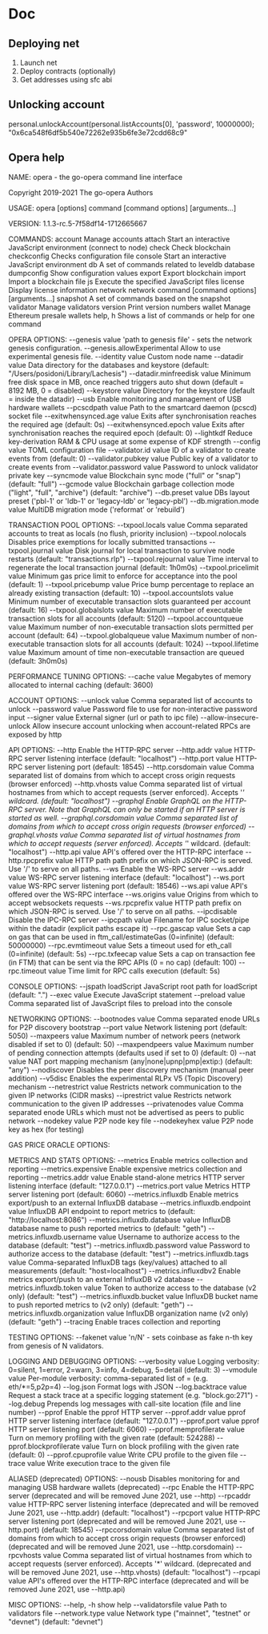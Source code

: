 # Doc

## Deploying net

1. Launch net
2. Deploy contracts (optionally)
3. Get addresses using sfc abi

## Unlocking account

personal.unlockAccount(personal.listAccounts[0], 'password', 10000000);
"0x6ca548f6df5b540e72262e935b6fe3e72cdd68c9"

## Opera help

NAME:
   opera - the go-opera command line interface

   Copyright 2019-2021 The go-opera Authors

USAGE:
   opera [options] command [command options] [arguments...]
   
VERSION:
   1.1.3-rc.5-7f58df14-1712665667
   
COMMANDS:
   account                            Manage accounts
   attach                             Start an interactive JavaScript environment (connect to node)
   check                              Check blockchain
   checkconfig                        Checks configuration file
   console                            Start an interactive JavaScript environment
   db                                 A set of commands related to leveldb database
   dumpconfig                         Show configuration values
   export                             Export blockchain
   import                             Import a blockchain file
   js                                 Execute the specified JavaScript files
   license                            Display license information
   network                            network command [command options] [arguments...]
   snapshot                           A set of commands based on the snapshot
   validator                          Manage validators
   version                            Print version numbers
   wallet                             Manage Ethereum presale wallets
   help, h                            Shows a list of commands or help for one command
   
OPERA OPTIONS:
  --genesis value                     'path to genesis file' - sets the network genesis configuration.
  --genesis.allowExperimental         Allow to use experimental genesis file.
  --identity value                    Custom node name
  --datadir value                     Data directory for the databases and keystore (default: "/Users/posidoni/Library/Lachesis")
  --datadir.minfreedisk value         Minimum free disk space in MB, once reached triggers auto shut down (default = 8192 MB, 0 = disabled)
  --keystore value                    Directory for the keystore (default = inside the datadir)
  --usb                               Enable monitoring and management of USB hardware wallets
  --pcscdpath value                   Path to the smartcard daemon (pcscd) socket file
  --exitwhensynced.age value          Exits after synchronisation reaches the required age (default: 0s)
  --exitwhensynced.epoch value        Exits after synchronisation reaches the required epoch (default: 0)
  --lightkdf                          Reduce key-derivation RAM & CPU usage at some expense of KDF strength
  --config value                      TOML configuration file
  --validator.id value                ID of a validator to create events from (default: 0)
  --validator.pubkey value            Public key of a validator to create events from
  --validator.password value          Password to unlock validator private key
  --syncmode value                    Blockchain sync mode ("full" or "snap") (default: "full")
  --gcmode value                      Blockchain garbage collection mode ("light", "full", "archive") (default: "archive")
  --db.preset value                   DBs layout preset ('pbl-1' or 'ldb-1' or 'legacy-ldb' or 'legacy-pbl')
  --db.migration.mode value           MultiDB migration mode ('reformat' or 'rebuild')
  
TRANSACTION POOL OPTIONS:
  --txpool.locals value               Comma separated accounts to treat as locals (no flush, priority inclusion)
  --txpool.nolocals                   Disables price exemptions for locally submitted transactions
  --txpool.journal value              Disk journal for local transaction to survive node restarts (default: "transactions.rlp")
  --txpool.rejournal value            Time interval to regenerate the local transaction journal (default: 1h0m0s)
  --txpool.pricelimit value           Minimum gas price limit to enforce for acceptance into the pool (default: 1)
  --txpool.pricebump value            Price bump percentage to replace an already existing transaction (default: 10)
  --txpool.accountslots value         Minimum number of executable transaction slots guaranteed per account (default: 16)
  --txpool.globalslots value          Maximum number of executable transaction slots for all accounts (default: 5120)
  --txpool.accountqueue value         Maximum number of non-executable transaction slots permitted per account (default: 64)
  --txpool.globalqueue value          Maximum number of non-executable transaction slots for all accounts (default: 1024)
  --txpool.lifetime value             Maximum amount of time non-executable transaction are queued (default: 3h0m0s)
  
PERFORMANCE TUNING OPTIONS:
  --cache value                       Megabytes of memory allocated to internal caching (default: 3600)
  
ACCOUNT OPTIONS:
  --unlock value                      Comma separated list of accounts to unlock
  --password value                    Password file to use for non-interactive password input
  --signer value                      External signer (url or path to ipc file)
  --allow-insecure-unlock             Allow insecure account unlocking when account-related RPCs are exposed by http
  
API OPTIONS:
  --http                              Enable the HTTP-RPC server
  --http.addr value                   HTTP-RPC server listening interface (default: "localhost")
  --http.port value                   HTTP-RPC server listening port (default: 18545)
  --http.corsdomain value             Comma separated list of domains from which to accept cross origin requests (browser enforced)
  --http.vhosts value                 Comma separated list of virtual hostnames from which to accept requests (server enforced). Accepts '*' wildcard. (default: "localhost")
  --graphql                           Enable GraphQL on the HTTP-RPC server. Note that GraphQL can only be started if an HTTP server is started as well.
  --graphql.corsdomain value          Comma separated list of domains from which to accept cross origin requests (browser enforced)
  --graphql.vhosts value              Comma separated list of virtual hostnames from which to accept requests (server enforced). Accepts '*' wildcard. (default: "localhost")
  --http.api value                    API's offered over the HTTP-RPC interface
  --http.rpcprefix value              HTTP path path prefix on which JSON-RPC is served. Use '/' to serve on all paths.
  --ws                                Enable the WS-RPC server
  --ws.addr value                     WS-RPC server listening interface (default: "localhost")
  --ws.port value                     WS-RPC server listening port (default: 18546)
  --ws.api value                      API's offered over the WS-RPC interface
  --ws.origins value                  Origins from which to accept websockets requests
  --ws.rpcprefix value                HTTP path prefix on which JSON-RPC is served. Use '/' to serve on all paths.
  --ipcdisable                        Disable the IPC-RPC server
  --ipcpath value                     Filename for IPC socket/pipe within the datadir (explicit paths escape it)
  --rpc.gascap value                  Sets a cap on gas that can be used in ftm_call/estimateGas (0=infinite) (default: 50000000)
  --rpc.evmtimeout value              Sets a timeout used for eth_call (0=infinite) (default: 5s)
  --rpc.txfeecap value                Sets a cap on transaction fee (in FTM) that can be sent via the RPC APIs (0 = no cap) (default: 100)
  --rpc.timeout value                 Time limit for RPC calls execution (default: 5s)
  
CONSOLE OPTIONS:
  --jspath loadScript                 JavaScript root path for loadScript (default: ".")
  --exec value                        Execute JavaScript statement
  --preload value                     Comma separated list of JavaScript files to preload into the console
  
NETWORKING OPTIONS:
  --bootnodes value                   Comma separated enode URLs for P2P discovery bootstrap
  --port value                        Network listening port (default: 5050)
  --maxpeers value                    Maximum number of network peers (network disabled if set to 0) (default: 50)
  --maxpendpeers value                Maximum number of pending connection attempts (defaults used if set to 0) (default: 0)
  --nat value                         NAT port mapping mechanism (any|none|upnp|pmp|extip:<IP>) (default: "any")
  --nodiscover                        Disables the peer discovery mechanism (manual peer addition)
  --v5disc                            Enables the experimental RLPx V5 (Topic Discovery) mechanism
  --netrestrict value                 Restricts network communication to the given IP networks (CIDR masks)
  --iprestrict value                  Restricts network communication to the given IP addresses
  --privatenodes value                Comma separated enode URLs which must not be advertised as peers to public network
  --nodekey value                     P2P node key file
  --nodekeyhex value                  P2P node key as hex (for testing)
  
GAS PRICE ORACLE OPTIONS:
  
METRICS AND STATS OPTIONS:
  --metrics                              Enable metrics collection and reporting
  --metrics.expensive                    Enable expensive metrics collection and reporting
  --metrics.addr value                   Enable stand-alone metrics HTTP server listening interface (default: "127.0.0.1")
  --metrics.port value                   Metrics HTTP server listening port (default: 6060)
  --metrics.influxdb                     Enable metrics export/push to an external InfluxDB database
  --metrics.influxdb.endpoint value      InfluxDB API endpoint to report metrics to (default: "http://localhost:8086")
  --metrics.influxdb.database value      InfluxDB database name to push reported metrics to (default: "geth")
  --metrics.influxdb.username value      Username to authorize access to the database (default: "test")
  --metrics.influxdb.password value      Password to authorize access to the database (default: "test")
  --metrics.influxdb.tags value          Comma-separated InfluxDB tags (key/values) attached to all measurements (default: "host=localhost")
  --metrics.influxdbv2                   Enable metrics export/push to an external InfluxDB v2 database
  --metrics.influxdb.token value         Token to authorize access to the database (v2 only) (default: "test")
  --metrics.influxdb.bucket value        InfluxDB bucket name to push reported metrics to (v2 only) (default: "geth")
  --metrics.influxdb.organization value  InfluxDB organization name (v2 only) (default: "geth")
  --tracing                              Enable traces collection and reporting
  
TESTING OPTIONS:
  --fakenet value                     'n/N' - sets coinbase as fake n-th key from genesis of N validators.
  
LOGGING AND DEBUGGING OPTIONS:
  --verbosity value                   Logging verbosity: 0=silent, 1=error, 2=warn, 3=info, 4=debug, 5=detail (default: 3)
  --vmodule value                     Per-module verbosity: comma-separated list of <pattern>=<level> (e.g. eth/*=5,p2p=4)
  --log.json                          Format logs with JSON
  --log.backtrace value               Request a stack trace at a specific logging statement (e.g. "block.go:271")
  --log.debug                         Prepends log messages with call-site location (file and line number)
  --pprof                             Enable the pprof HTTP server
  --pprof.addr value                  pprof HTTP server listening interface (default: "127.0.0.1")
  --pprof.port value                  pprof HTTP server listening port (default: 6060)
  --pprof.memprofilerate value        Turn on memory profiling with the given rate (default: 524288)
  --pprof.blockprofilerate value      Turn on block profiling with the given rate (default: 0)
  --pprof.cpuprofile value            Write CPU profile to the given file
  --trace value                       Write execution trace to the given file
  
ALIASED (deprecated) OPTIONS:
  --nousb                             Disables monitoring for and managing USB hardware wallets (deprecated)
  --rpc                               Enable the HTTP-RPC server (deprecated and will be removed June 2021, use --http)
  --rpcaddr value                     HTTP-RPC server listening interface (deprecated and will be removed June 2021, use --http.addr) (default: "localhost")
  --rpcport value                     HTTP-RPC server listening port (deprecated and will be removed June 2021, use --http.port) (default: 18545)
  --rpccorsdomain value               Comma separated list of domains from which to accept cross origin requests (browser enforced) (deprecated and will be removed June 2021, use --http.corsdomain)
  --rpcvhosts value                   Comma separated list of virtual hostnames from which to accept requests (server enforced). Accepts '*' wildcard. (deprecated and will be removed June 2021, use --http.vhosts) (default: "localhost")
  --rpcapi value                      API's offered over the HTTP-RPC interface (deprecated and will be removed June 2021, use --http.api)
  
MISC OPTIONS:
  --help, -h                          show help
  --validatorsfile value              Path to validators file
  --network.type value                Network type ("mainnet", "testnet" or "devnet") (default: "devnet")
  

